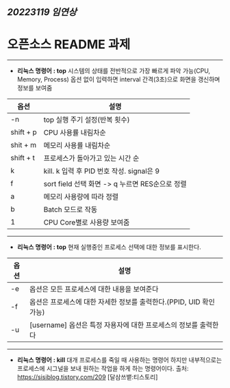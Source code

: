 
## ***20223119 임연상***
# 오픈소스 README 과제
 ---
  * **리눅스 명령어 : top**
  시스템의 상태를 전반적으로 가장 빠르게 파악 가능(CPU, Memory, Process)
  옵션 없이 입력하면 interval 간격(3초)으로 화면을 갱신하며 정보를 보여줌
  
  
  |**옵션**|**설명**|
  |-----|-----|
  |-n|top 실행 주기 설정(반복 횟수)|
  |shift + p|CPU 사용률 내림차순|
  |shit + m|메모리 사용률 내림차순|
  |shift + t|프로세스가 돌아가고 있는 시간 순|
  |k|kill. k 입력 후 PID 번호 작성. signal은 9|
  |f|sort field 선택 화면 -> q 누르면 RES순으로 정렬|
  |a|메모리 사용량에 따라 정렬|
  |b|Batch 모드로 작동|
  |1|CPU Core별로 사용량 보여줌|
  
 ---
 
 * **리눅스 명령어 : top**
 현재 실행중인 프로세스 선택에 대한 정보를 표시한다.

 
 |**옵션**|**설명**|
 |-----|-----|
 |-e|옵션은 모든 프로세스에 대한 내용을 보여준다|
 |-f|옵션은 프로세스에 대한 자세한 정보를 출력한다.(PPID, UID 확인 가능)|
 |-u|[username] 옵션은 특정 자용자에 대한 프로세스의 정보를 출력한다|
 
 ---
 
 * **리눅스 명령어 : kill**
  대개 프로세스를 죽일 때 사용하는 명령어 하지만 내부적으로는 프로세스에 시그널을 보내 원하는 작업을 하게 하는 명령어이다. 
출처: https://sisiblog.tistory.com/209 [달삼쓰뱉:티스토리]
